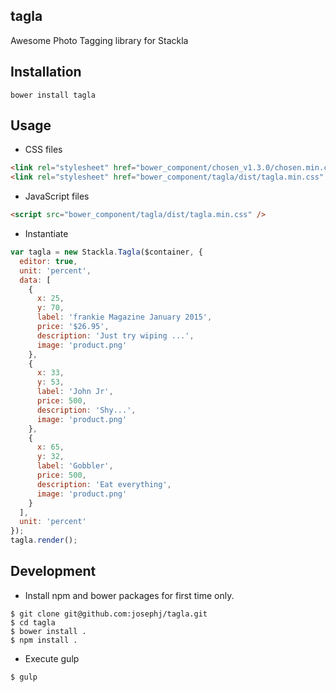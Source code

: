 tagla
-----
Awesome Photo Tagging library for Stackla


## Installation

```
bower install tagla
```

## Usage

* CSS files

```html
<link rel="stylesheet" href="bower_component/chosen_v1.3.0/chosen.min.css" />
<link rel="stylesheet" href="bower_component/tagla/dist/tagla.min.css" />
```

* JavaScript files

```html
<script src="bower_component/tagla/dist/tagla.min.css" />
```

* Instantiate

```js
var tagla = new Stackla.Tagla($container, {
  editor: true,
  unit: 'percent',
  data: [
    {
      x: 25,
      y: 70,
      label: 'frankie Magazine January 2015',
      price: '$26.95',
      description: 'Just try wiping ...',
      image: 'product.png'
    },
    {
      x: 33,
      y: 53,
      label: 'John Jr',
      price: 500,
      description: 'Shy...',
      image: 'product.png'
    },
    {
      x: 65,
      y: 32,
      label: 'Gobbler',
      price: 500,
      description: 'Eat everything',
      image: 'product.png'
    }
  ],
  unit: 'percent'
});
tagla.render();
```

## Development

* Install npm and bower packages for first time only.

```
$ git clone git@github.com:josephj/tagla.git
$ cd tagla
$ bower install .
$ npm install .
```

* Execute gulp

```
$ gulp
```
